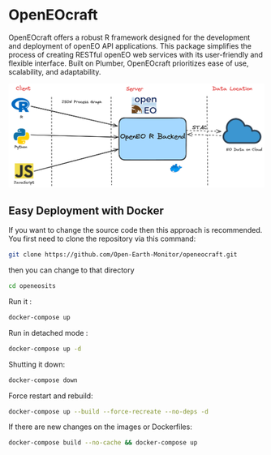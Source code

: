 # OpenEOcraft
OpenEOcraft offers a robust R framework designed for the development and deployment of openEO API applications. This package simplifies the process of creating RESTful openEO web services with its user-friendly and flexible interface. Built on Plumber, OpenEOcraft prioritizes ease of use, scalability, and adaptability.

<img src="man/figures/openeocraft.png" alt="OpenEOcraft Architecture"  />
<p class="caption">


## Easy Deployment with Docker
If you want to change the source code then this approach is recommended.
You first need to clone the repository via this command:

```bash
git clone https://github.com/Open-Earth-Monitor/openeocraft.git
```

then you can change to that directory

```bash
cd openeosits
```

Run it :

```bash
docker-compose up
```

Run in detached mode :

```bash
docker-compose up -d
```

Shutting it down:

```bash
docker-compose down
```

Force restart  and rebuild:

```bash
docker-compose up --build --force-recreate --no-deps -d
```

If there are new changes on the images or Dockerfiles:
```bash
docker-compose build --no-cache && docker-compose up
```